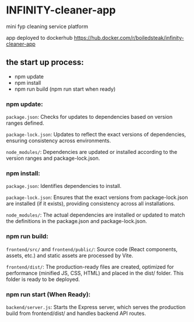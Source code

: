 # INFINITY-cleaner-app


mini fyp cleaning service platform

app deployed to dockerhub
https://hub.docker.com/r/boiledsteak/infinity-cleaner-app


## the start up process:
- npm update
- npm install
- npm run build
(npm run start when ready)

### npm update:
```package.json```: Checks for updates to dependencies based on version ranges defined.

```package-lock.json```: Updates to reflect the exact versions of dependencies, ensuring consistency across environments.

```node_modules/```: Dependencies are updated or installed according to the version ranges and package-lock.json.

### npm install:
```package.json```: Identifies dependencies to install.

```package-lock.json```: Ensures that the exact versions from package-lock.json are installed (if it exists), providing consistency across all installations.

```node_modules/```: The actual dependencies are installed or updated to match the definitions in the package.json and package-lock.json.

### npm run build:
```frontend/src/``` and ```frontend/public/```: Source code (React components, assets, etc.) and static assets are processed by Vite.

```frontend/dist/```: The production-ready files are created, optimized for performance (minified JS, CSS, HTML) and placed in the dist/ folder. This folder is ready to be deployed.

### npm run start (When Ready):
```backend/server.js```: Starts the Express server, which serves the production build from frontend/dist/ and handles backend API routes.

